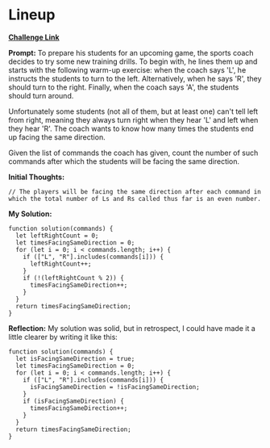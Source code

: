 # Lineup

[**Challenge Link**](https://app.codesignal.com/arcade/code-arcade/loop-tunnel/8rqs3BLpdKePhouQM)

**Prompt:** To prepare his students for an upcoming game, the sports coach decides to try some new training drills. To begin with, he lines them up and starts with the following warm-up exercise: when the coach says 'L', he instructs the students to turn to the left. Alternatively, when he says 'R', they should turn to the right. Finally, when the coach says 'A', the students should turn around.

Unfortunately some students (not all of them, but at least one) can't tell left from right, meaning they always turn right when they hear 'L' and left when they hear 'R'. The coach wants to know how many times the students end up facing the same direction.

Given the list of commands the coach has given, count the number of such commands after which the students will be facing the same direction.

**Initial Thoughts:**

```
// The players will be facing the same direction after each command in which the total number of Ls and Rs called thus far is an even number.
```

**My Solution:**

```
function solution(commands) {
  let leftRightCount = 0;
  let timesFacingSameDirection = 0;
  for (let i = 0; i < commands.length; i++) {
    if (["L", "R"].includes(commands[i])) {
      leftRightCount++;
    }
    if (!(leftRightCount % 2)) {
      timesFacingSameDirection++;
    }
  }
  return timesFacingSameDirection;
}
```

**Reflection:** My solution was solid, but in retrospect, I could have made it a little clearer by writing it like this:

```
function solution(commands) {
  let isFacingSameDirection = true;
  let timesFacingSameDirection = 0;
  for (let i = 0; i < commands.length; i++) {
    if (["L", "R"].includes(commands[i])) {
      isFacingSameDirection = !isFacingSameDirection;
    }
    if (isFacingSameDirection) {
      timesFacingSameDirection++;
    }
  }
  return timesFacingSameDirection;
}
```
